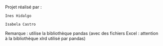 Projet réalisé par :

	Ines Hidalgo
	
	Isabela Castro
	
Remarque : utilise la bibliothèque pandas (avec des fichiers Excel : attention à la bibliothèque xlrd utilisé par pandas)
